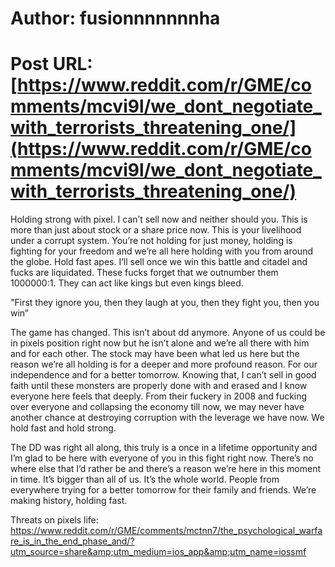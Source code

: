 # Author: fusionnnnnnnha
# Post URL: [https://www.reddit.com/r/GME/comments/mcvi9l/we_dont_negotiate_with_terrorists_threatening_one/](https://www.reddit.com/r/GME/comments/mcvi9l/we_dont_negotiate_with_terrorists_threatening_one/)


Holding strong with pixel. I can’t sell now and neither should you. This is more than just about stock or a share price now. This is your livelihood under a corrupt system. You’re not holding for just money, holding is fighting for your freedom and we’re all here holding with you from around the globe. Hold fast apes.
I’ll sell once we win this battle and citadel and fucks are liquidated. These fucks forget that we outnumber them 1000000:1. They can act like kings but even kings bleed. 

"First they ignore you, then they laugh at you, then they fight you, then you win”

The game has changed. This isn’t about dd anymore. Anyone of us could be in pixels position right now but he isn’t alone and we’re all there with him and for each other. The stock may have been what led us here but the reason we’re all holding is for a deeper and more profound reason. For our independence and for a better tomorrow. Knowing that, I can’t sell in good faith until these monsters are properly done with and erased and I know everyone here feels that deeply. 
From their fuckery in 2008 and fucking over everyone and collapsing the economy till now, we may never have another chance at destroying corruption with the leverage we have now. We hold fast and hold strong.

The DD was right all along, this truly is a once in a lifetime opportunity and I’m glad to be here with everyone of you in this fight right now. There’s no where else that I’d rather be and there’s a reason we’re here in this moment in time. It’s bigger than all of us. It’s the whole world. People from everywhere trying for a better tomorrow for their family and friends. 
We’re making history, holding fast.


Threats on pixels life: https://www.reddit.com/r/GME/comments/mctnn7/the_psychological_warfare_is_in_the_end_phase_and/?utm_source=share&amp;utm_medium=ios_app&amp;utm_name=iossmf